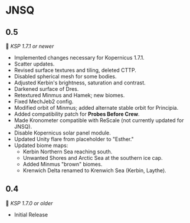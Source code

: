 # JNSQ

## 0.5
:bookmark: *KSP 1.7.1  or newer*
* Implemented changes necessary for Kopernicus 1.7.1.
* Scatter updates.
* Revised surface textures and tiling, deleted CTTP.
* Disabled spherical mesh for some bodies.
* Adjusted Kerbin's brightness, saturation and contrast.
* Darkened surface of Dres.
* Retextured Minmus and Hamek; new biomes.
* Fixed MechJeb2 config.
* Modified orbit of Minmus; added alternate stable orbit for Principia.
* Added compatibility patch for **Probes Before Crew**.
* Made Kronometer compatible with ReScale (not currently updated for JNSQ).
* Disable Kopernicus solar panel module.
* Updated Unity flare from placeholder to "Esther."
* Updated biome maps:
  * Kerbin Northern Sea reaching south.
  * Unwanted Shores and Arctic Sea at the southern ice cap.
  * Added Minmus "brown" biomes.
  * Krenwich Delta renamed to Krenwich Sea (Kerbin, Laythe).
  
## 0.4
:bookmark: *KSP 1.7.0 or older*
* Initial Release
